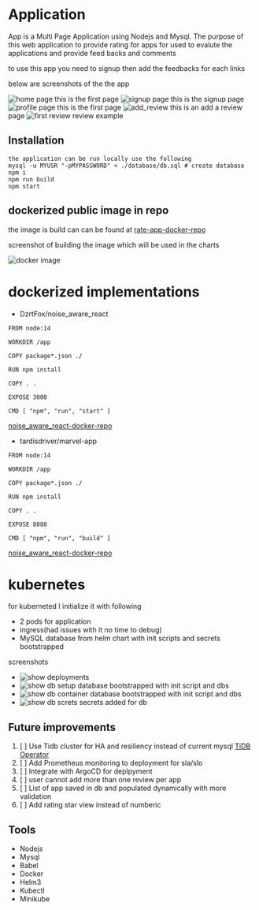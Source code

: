 # Application

App is a Multi Page Application using Nodejs and Mysql. The purpose of this web application to provide rating for apps for used to evalute the applications and provide feed backs and comments
 
 to use this app you need to signup then add the feedbacks for each links

 below are screenshots of the the app


![home page ](docs/app_home.png) this is the first page
![signup page](docs/signup.png) this is the signup page
![profile page](docs/homescreen.png) this is the first page
![add_review](docs/addreview.png) this is an add a review page
![first review](docs/first_review.png) review example

## Installation
```
the application can be run locally use the following
mysql -u MYUSR "-pMYPASSWORD" < ./database/db.sql # create database
npm i
npm run build
npm start
```

## dockerized public image in repo
the image is build can can be found at 
[rate-app-docker-repo](https://hub.docker.com/repository/docker/lightleobiaggi/node-express-api) 

screenshot of building the image which will be used in the charts

![docker image](docs/image_pushed_to_repo.png)


# dockerized implementations
- DzrtFox/noise_aware_react
```
FROM node:14

WORKDIR /app

COPY package*.json ./

RUN npm install

COPY . .

EXPOSE 3000

CMD [ "npm", "run", "start" ]
```
[noise_aware_react-docker-repo](https://hub.docker.com/repository/docker/lightleobiaggi//marvel-app) 
- tardisdriver/marvel-app
```
FROM node:14

WORKDIR /app

COPY package*.json ./

RUN npm install

COPY . .

EXPOSE 8080

CMD [ "npm", "run", "build" ]
```
[noise_aware_react-docker-repo](https://hub.docker.com/repository/docker/lightleobiaggi/noise_aware_react) 
# kubernetes
for kuberneted I initialize it with following
- 2 pods for application
- ingress(had issues with it no time to debug)
- MySQL database from helm chart with init scripts and secrets bootstrapped

screenshots
- ![show deployments](docs/deployment.png)
- ![show db setup](docs/db_init.png) database bootstrapped with init script and dbs
- ![show db container](docs/db_container.png) database bootstrapped with init script and dbs
- ![show db screts](docs/secrets.png) secrets added for db


## Future improvements

1. [ ] Use Tidb cluster for HA and resiliency instead of current mysql [TiDB Operator](https://github.com/pingcap/tidb-operator) 
1. [ ] Add Prometheus monitoring to deployment for sla/slo
1. [ ] Integrate with ArgoCD for deplpyment
1. [ ] user cannot add more than one review per app
1. [ ] List of app saved in db and populated dynamically with more validation
1. [ ] Add rating star view instead of numberic

## Tools

- Nodejs
- Mysql
- Babel
- Docker
- Helm3
- Kubectl
- Minikube


